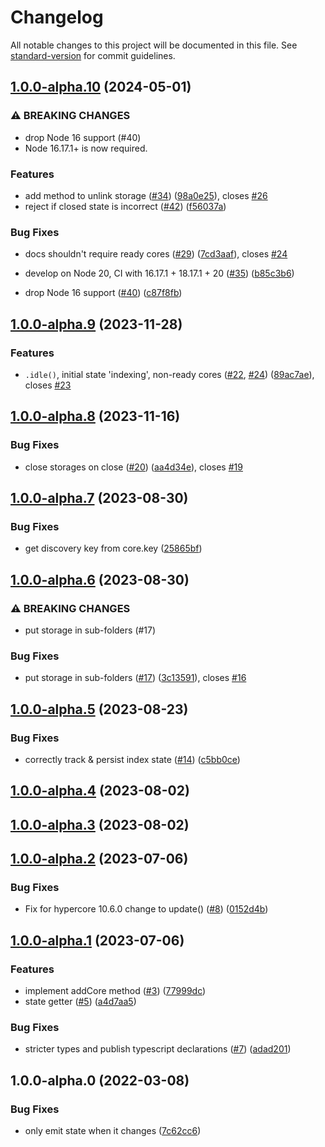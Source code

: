 # Changelog

All notable changes to this project will be documented in this file. See [standard-version](https://github.com/conventional-changelog/standard-version) for commit guidelines.

## [1.0.0-alpha.10](https://github.com/digidem/multi-core-indexer/compare/v1.0.0-alpha.9...v1.0.0-alpha.10) (2024-05-01)

### ⚠ BREAKING CHANGES

- drop Node 16 support (#40)
- Node 16.17.1+ is now required.

### Features

- add method to unlink storage ([#34](https://github.com/digidem/multi-core-indexer/issues/34)) ([98a0e25](https://github.com/digidem/multi-core-indexer/commit/98a0e2537fa7f77ce4e99de9298acfc805549a10)), closes [#26](https://github.com/digidem/multi-core-indexer/issues/26)
- reject if closed state is incorrect ([#42](https://github.com/digidem/multi-core-indexer/issues/42)) ([f56037a](https://github.com/digidem/multi-core-indexer/commit/f56037a752887b02a9ddb92cec5c39993dab5461))

### Bug Fixes

- docs shouldn't require ready cores ([#29](https://github.com/digidem/multi-core-indexer/issues/29)) ([7cd3aaf](https://github.com/digidem/multi-core-indexer/commit/7cd3aafa70f2894042a5ac9929eb6ad083ad4177)), closes [#24](https://github.com/digidem/multi-core-indexer/issues/24)

- develop on Node 20, CI with 16.17.1 + 18.17.1 + 20 ([#35](https://github.com/digidem/multi-core-indexer/issues/35)) ([b85c3b6](https://github.com/digidem/multi-core-indexer/commit/b85c3b6f782a23a6cbbec2ebedf663fea955d66e))
- drop Node 16 support ([#40](https://github.com/digidem/multi-core-indexer/issues/40)) ([c87f8fb](https://github.com/digidem/multi-core-indexer/commit/c87f8fbd55dca131dd45770012369c6f28cf5d4b))

## [1.0.0-alpha.9](https://github.com/digidem/multi-core-indexer/compare/v1.0.0-alpha.8...v1.0.0-alpha.9) (2023-11-28)

### Features

- `.idle()`, initial state 'indexing', non-ready cores ([#22](https://github.com/digidem/multi-core-indexer/issues/22), [#24](https://github.com/digidem/multi-core-indexer/issues/24)) ([89ac7ae](https://github.com/digidem/multi-core-indexer/commit/89ac7ae4551b75713ca2a13c3a5e2eb741eb4519)), closes [#23](https://github.com/digidem/multi-core-indexer/issues/23)

## [1.0.0-alpha.8](https://github.com/digidem/multi-core-indexer/compare/v1.0.0-alpha.7...v1.0.0-alpha.8) (2023-11-16)

### Bug Fixes

- close storages on close ([#20](https://github.com/digidem/multi-core-indexer/issues/20)) ([aa4d34e](https://github.com/digidem/multi-core-indexer/commit/aa4d34ecf3d8528c28b6a2a70c733eab71b01468)), closes [#19](https://github.com/digidem/multi-core-indexer/issues/19)

## [1.0.0-alpha.7](https://github.com/digidem/multi-core-indexer/compare/v1.0.0-alpha.6...v1.0.0-alpha.7) (2023-08-30)

### Bug Fixes

- get discovery key from core.key ([25865bf](https://github.com/digidem/multi-core-indexer/commit/25865bffecc21083660471cdc74c409c7333fccd))

## [1.0.0-alpha.6](https://github.com/digidem/multi-core-indexer/compare/v1.0.0-alpha.5...v1.0.0-alpha.6) (2023-08-30)

### ⚠ BREAKING CHANGES

- put storage in sub-folders (#17)

### Bug Fixes

- put storage in sub-folders ([#17](https://github.com/digidem/multi-core-indexer/issues/17)) ([3c13591](https://github.com/digidem/multi-core-indexer/commit/3c1359105a4fe2f87c9e9f4732e6ea51fa464c10)), closes [#16](https://github.com/digidem/multi-core-indexer/issues/16)

## [1.0.0-alpha.5](https://github.com/digidem/multi-core-indexer/compare/v1.0.0-alpha.4...v1.0.0-alpha.5) (2023-08-23)

### Bug Fixes

- correctly track & persist index state ([#14](https://github.com/digidem/multi-core-indexer/issues/14)) ([c5bb0ce](https://github.com/digidem/multi-core-indexer/commit/c5bb0ce9755c2317538d28dbb2e037779f55695a))

## [1.0.0-alpha.4](https://github.com/digidem/multi-core-indexer/compare/v1.0.0-alpha.3...v1.0.0-alpha.4) (2023-08-02)

## [1.0.0-alpha.3](https://github.com/digidem/multi-core-indexer/compare/v1.0.0-alpha.2...v1.0.0-alpha.3) (2023-08-02)

## [1.0.0-alpha.2](https://github.com/digidem/multi-core-indexer/compare/v1.0.0-alpha.1...v1.0.0-alpha.2) (2023-07-06)

### Bug Fixes

- Fix for hypercore 10.6.0 change to update() ([#8](https://github.com/digidem/multi-core-indexer/issues/8)) ([0152d4b](https://github.com/digidem/multi-core-indexer/commit/0152d4b4a6499edaeae8150f353b93c8cb0bd140))

## [1.0.0-alpha.1](https://github.com/digidem/multi-core-indexer/compare/v1.0.0-alpha.0...v1.0.0-alpha.1) (2023-07-06)

### Features

- implement addCore method ([#3](https://github.com/digidem/multi-core-indexer/issues/3)) ([77999dc](https://github.com/digidem/multi-core-indexer/commit/77999dc89df171b15f04ec12d2d545de0f7ba4f4))
- state getter ([#5](https://github.com/digidem/multi-core-indexer/issues/5)) ([a4d7aa5](https://github.com/digidem/multi-core-indexer/commit/a4d7aa5e7eda71bc9e9a6ca92b96b5a1a5818bb6))

### Bug Fixes

- stricter types and publish typescript declarations ([#7](https://github.com/digidem/multi-core-indexer/issues/7)) ([adad201](https://github.com/digidem/multi-core-indexer/commit/adad201723b86add2f1ed7623c58d4eea7815ac8))

## 1.0.0-alpha.0 (2022-03-08)

### Bug Fixes

- only emit state when it changes ([7c62cc6](https://github.com/digidem/multi-core-indexer/commit/7c62cc6e7348e91e5b144c5da2913abec7dbeb01))
